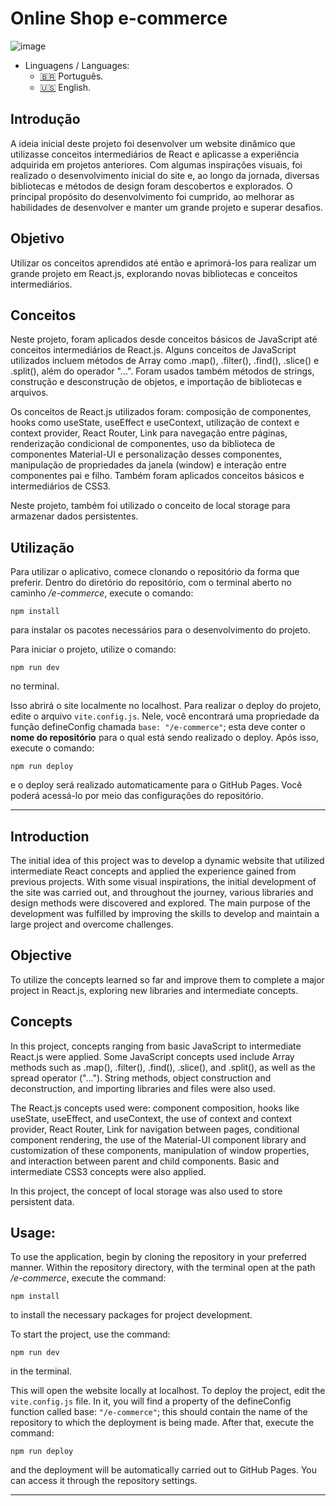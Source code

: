 # Online Shop e-commerce

![image](https://i.imgur.com/CwVafeV.jpeg)

- Linguagens / Languages:
  - [:brazil:](#introdução) Português.
  - [:us:](#introduction) English.

## Introdução

A ideia inicial deste projeto foi desenvolver um website dinâmico que utilizasse conceitos intermediários de React e aplicasse a experiência adquirida em projetos anteriores. Com algumas inspirações visuais, foi realizado o desenvolvimento inicial do site e, ao longo da jornada, diversas bibliotecas e métodos de design foram descobertos e explorados. O principal propósito do desenvolvimento foi cumprido, ao melhorar as habilidades de desenvolver e manter um grande projeto e superar desafios.

## Objetivo

Utilizar os conceitos aprendidos até então e aprimorá-los para realizar um grande projeto em React.js, explorando novas bibliotecas e conceitos intermediários.

## Conceitos

Neste projeto, foram aplicados desde conceitos básicos de JavaScript até conceitos intermediários de React.js. Alguns conceitos de JavaScript utilizados incluem métodos de Array como .map(), .filter(), .find(), .slice() e .split(), além do operador "...". Foram usados também métodos de strings, construção e desconstrução de objetos, e importação de bibliotecas e arquivos.

Os conceitos de React.js utilizados foram: composição de componentes, hooks como useState, useEffect e useContext, utilização de context e context provider, React Router, Link para navegação entre páginas, renderização condicional de componentes, uso da biblioteca de componentes Material-UI e personalização desses componentes, manipulação de propriedades da janela (window) e interação entre componentes pai e filho. Também foram aplicados conceitos básicos e intermediários de CSS3.

Neste projeto, também foi utilizado o conceito de local storage para armazenar dados persistentes.

## Utilização

Para utilizar o aplicativo, comece clonando o repositório da forma que preferir. Dentro do diretório do repositório, com o terminal aberto no caminho _/e-commerce_, execute o comando:

`npm install`

para instalar os pacotes necessários para o desenvolvimento do projeto.

Para iniciar o projeto, utilize o comando:

`npm run dev`

no terminal.

Isso abrirá o site localmente no localhost. Para realizar o deploy do projeto, edite o arquivo `vite.config.js`. Nele, você encontrará uma propriedade da função defineConfig chamada `base: "/e-commerce"`; esta deve conter o **nome do repositório** para o qual está sendo realizado o deploy. Após isso, execute o comando:

`npm run deploy`

e o deploy será realizado automaticamente para o GitHub Pages. Você poderá acessá-lo por meio das configurações do repositório.

---

## Introduction

The initial idea of this project was to develop a dynamic website that utilized intermediate React concepts and applied the experience gained from previous projects. With some visual inspirations, the initial development of the site was carried out, and throughout the journey, various libraries and design methods were discovered and explored. The main purpose of the development was fulfilled by improving the skills to develop and maintain a large project and overcome challenges.

## Objective

To utilize the concepts learned so far and improve them to complete a major project in React.js, exploring new libraries and intermediate concepts.

## Concepts

In this project, concepts ranging from basic JavaScript to intermediate React.js were applied. Some JavaScript concepts used include Array methods such as .map(), .filter(), .find(), .slice(), and .split(), as well as the spread operator ("..."). String methods, object construction and deconstruction, and importing libraries and files were also used.

The React.js concepts used were: component composition, hooks like useState, useEffect, and useContext, the use of context and context provider, React Router, Link for navigation between pages, conditional component rendering, the use of the Material-UI component library and customization of these components, manipulation of window properties, and interaction between parent and child components. Basic and intermediate CSS3 concepts were also applied.

In this project, the concept of local storage was also used to store persistent data.

## Usage:

To use the application, begin by cloning the repository in your preferred manner. Within the repository directory, with the terminal open at the path _/e-commerce_, execute the command:

`npm install`

to install the necessary packages for project development.

To start the project, use the command:

`npm run dev`

in the terminal.

This will open the website locally at localhost. To deploy the project, edit the `vite.config.js` file. In it, you will find a property of the defineConfig function called base: `"/e-commerce"`; this should contain the name of the repository to which the deployment is being made. After that, execute the command:

`npm run deploy`

and the deployment will be automatically carried out to GitHub Pages. You can access it through the repository settings.

---
